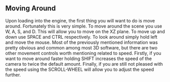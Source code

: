 ## Moving  Around
Upon loading into the engine, the first thing you will want to do is move around.
Fortunately this is very simple. To move around the scene you use W, A, S, and D.
This will allow you to move on the XZ plane. To move up and down use SPACE and CTRL respectively.
To look around simply hold left and move the mouse. Most of the previously mentioned information was pretty obvious and common among most 3D software, but there are two other movement controls worth mentioning related to speed.
Firstly, if you want to move around faster holding SHIFT increases the speed of the camera to twice the default amount.
Finally, if you are still not pleased with the speed using the SCROLL-WHEEL will allow you to adjust the speed further.

